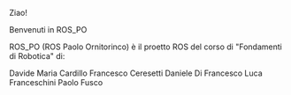 Ziao!

Benvenuti in ROS_PO

ROS_PO (ROS Paolo Ornitorinco) è il proetto ROS del corso di "Fondamenti di Robotica" di:

Davide Maria Cardillo
Francesco Ceresetti
Daniele Di Francesco
Luca Franceschini
Paolo Fusco

